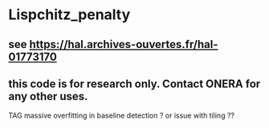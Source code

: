 # Lispchitz_penalty

## see https://hal.archives-ouvertes.fr/hal-01773170

## this code is for research only. Contact ONERA for any other uses.


TAG massive overfitting in baseline detection ? or issue with tiling ??
